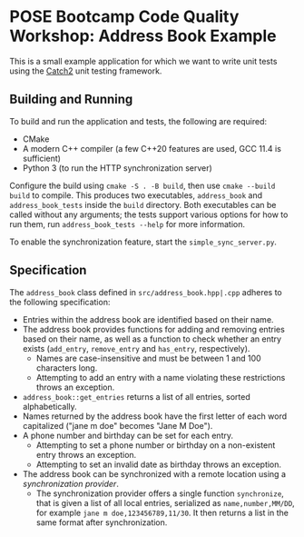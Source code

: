 # POSE Bootcamp Code Quality Workshop: Address Book Example

This is a small example application for which we want to write unit tests using the [Catch2](https://github.com/catchorg/Catch2) unit testing framework.

## Building and Running

To build and run the application and tests, the following are required:
- CMake
- A modern C++ compiler (a few C++20 features are used, GCC 11.4 is sufficient)
- Python 3 (to run the HTTP synchronization server)

Configure the build using `cmake -S . -B build`, then use `cmake --build build` to compile.
This produces two executables, `address_book` and `address_book_tests` inside the `build` directory.
Both executables can be called without any arguments; the tests support various options for how to run them, run `address_book_tests --help` for more information.

To enable the synchronization feature, start the `simple_sync_server.py`.

## Specification

The `address_book` class defined in `src/address_book.hpp|.cpp` adheres to the following specification:

- Entries within the address book are identified based on their name.
- The address book provides functions for adding and removing entries based on their name, as well as a function to check whether an entry exists (`add_entry`, `remove_entry` and `has_entry`, respectively).
  - Names are case-insensitive and must be between 1 and 100 characters long.
  - Attempting to add an entry with a name violating these restrictions throws an exception.
- `address_book::get_entries` returns a list of all entries, sorted alphabetically.
- Names returned by the address book have the first letter of each word capitalized ("jane m doe" becomes "Jane M Doe").
- A phone number and birthday can be set for each entry.
  - Attempting to set a phone number or birthday on a non-existent entry throws an exception.
  - Attempting to set an invalid date as birthday throws an exception.
- The address book can be synchronized with a remote location using a *synchronization provider*.
  - The synchronization provider offers a single function `synchronize`, that is given a list of all local entries, serialized as `name,number,MM/DD`, for example `jane m doe,123456789,11/30`.
    It then returns a list in the same format after synchronization.
